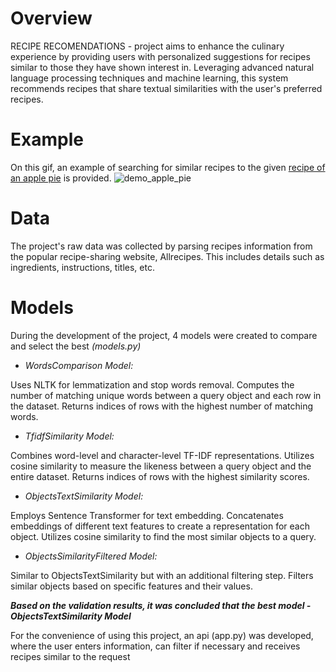 # **Overview**

RECIPE RECOMENDATIONS - project aims to enhance the culinary experience by providing users with personalized suggestions for recipes similar to those they have shown interest in. Leveraging advanced natural language processing techniques and machine learning, this system recommends recipes that share textual similarities with the user's preferred recipes. 

# **Example**

On this gif, an example of searching for similar recipes to the given [recipe of an apple pie](https://www.allrecipes.com/recipe/16268/apple-pie/) is provided.
![demo_apple_pie](https://github.com/dashayvs/recipe_recomendation/assets/101887992/b5c49868-692e-410f-aa04-fe3c0fcbab53)

# **Data**

The project's raw data was collected by parsing recipes information from the popular recipe-sharing website, Allrecipes. This includes details such as ingredients, instructions, titles, etc.

# **Models**

During the development of the project, 4 models were created to compare and select the best 
*(models.py)*

- *WordsComparison Model:*

Uses NLTK for lemmatization and stop words removal.
Computes the number of matching unique words between a query object and each row in the dataset.
Returns indices of rows with the highest number of matching words.

- *TfidfSimilarity Model:*

Combines word-level and character-level TF-IDF representations.
Utilizes cosine similarity to measure the likeness between a query object and the entire dataset.
Returns indices of rows with the highest similarity scores.

- *ObjectsTextSimilarity Model:*

Employs Sentence Transformer for text embedding.
Concatenates embeddings of different text features to create a representation for each object.
Utilizes cosine similarity to find the most similar objects to a query.

- *ObjectsSimilarityFiltered Model:*

Similar to ObjectsTextSimilarity but with an additional filtering step.
Filters similar objects based on specific features and their values.



***Based on the validation results, it was concluded that the best model - ObjectsTextSimilarity Model***

For the convenience of using this project, an api (app.py) was developed, where the user enters information, can filter if necessary and receives recipes similar to the request

